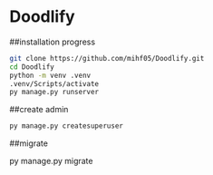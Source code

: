 # Doodlify
##installation progress
```bash
git clone https://github.com/mihf05/Doodlify.git
cd Doodlify
python -m venv .venv
.venv/Scripts/activate
py manage.py runserver
```
##create admin
```bash
py manage.py createsuperuser
```
##migrate

  py manage.py migrate
  
  
